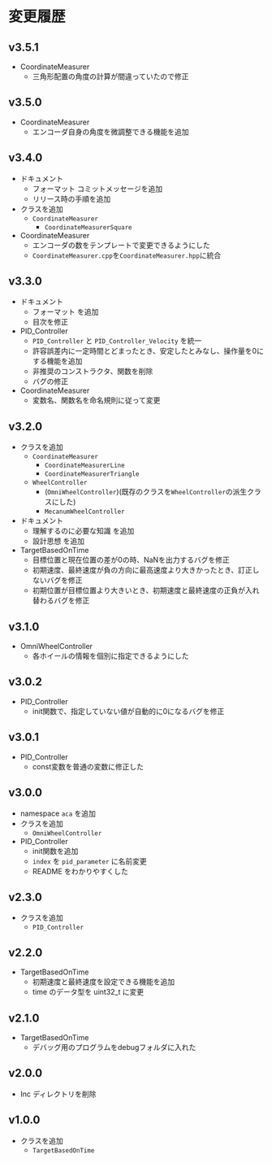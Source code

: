 # 変更履歴

## v3.5.1
  - CoordinateMeasurer
    - 三角形配置の角度の計算が間違っていたので修正
## v3.5.0
  - CoordinateMeasurer
    - エンコーダ自身の角度を微調整できる機能を追加

## v3.4.0
- ドキュメント
   - フォーマット コミットメッセージを追加
   - リリース時の手順を追加
- クラスを追加
   - `CoordinateMeasurer`
     - `CoordinateMeasurerSquare`
- CoordinateMeasurer
  - エンコーダの数をテンプレートで変更できるようにした
  - `CoordinateMeasurer.cpp`を`CoordinateMeasurer.hpp`に統合

## v3.3.0
- ドキュメント
  - フォーマット を追加
  - 目次を修正
- PID_Controller
  - `PID_Controller` と `PID_Controller_Velocity` を統一
  - 許容誤差内に一定時間とどまったとき、安定したとみなし、操作量を0にする機能を追加
  - 非推奨のコンストラクタ、関数を削除
  - バグの修正
- CoordinateMeasurer
  - 変数名、関数名を命名規則に従って変更

## v3.2.0
- クラスを追加
  - `CoordinateMeasurer`
    - `CoordinateMeasurerLine`
    - `CoordinateMeasurerTriangle`
  - `WheelController`
    - (`OmniWheelController`)(既存のクラスを`WheelController`の派生クラスにした)
    - `MecanumWheelController`
- ドキュメント
  - 理解するのに必要な知識 を追加
  - 設計思想 を追加
- TargetBasedOnTime
  - 目標位置と現在位置の差が0の時、NaNを出力するバグを修正
  - 初期速度、最終速度が負の方向に最高速度より大きかったとき、訂正しないバグを修正
  - 初期位置が目標位置より大きいとき、初期速度と最終速度の正負が入れ替わるバグを修正

## v3.1.0
- OmniWheelController
  - 各ホイールの情報を個別に指定できるようにした

## v3.0.2
- PID_Controller
  - init関数で、指定していない値が自動的に0になるバグを修正

## v3.0.1
- PID_Controller
  - const変数を普通の変数に修正した

## v3.0.0
- namespace `aca` を追加
- クラスを追加
  - `OmniWheelController`
- PID_Controller
  - init関数を追加
  - `index` を `pid_parameter` に名前変更
  - README をわかりやすくした

## v2.3.0
- クラスを追加 
  - `PID_Controller`

## v2.2.0
- TargetBasedOnTime
  - 初期速度と最終速度を設定できる機能を追加
  - time のデータ型を uint32_t に変更

## v2.1.0
- TargetBasedOnTime
  - デバッグ用のプログラムをdebugフォルダに入れた

## v2.0.0
- Inc ディレクトリを削除

## v1.0.0
- クラスを追加
    - `TargetBasedOnTime`
